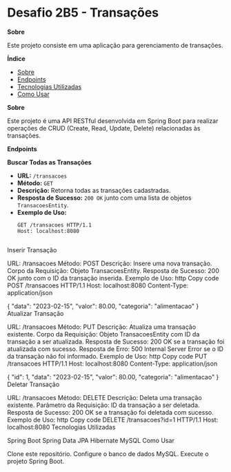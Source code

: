 # **Desafio 2B5 - Transações**

**Sobre**

Este projeto consiste em uma aplicação para gerenciamento de transações.

**Índice**

- [Sobre](#sobre)
- [Endpoints](#endpoints)
- [Tecnologias Utilizadas](#tecnologias-utilizadas)
- [Como Usar](#como-usar)

**Sobre**

Este projeto é uma API RESTful desenvolvida em Spring Boot para realizar operações de CRUD (Create, Read, Update, Delete) relacionadas às transações.

**Endpoints**

**Buscar Todas as Transações**

- **URL:** `/transacoes`
- **Método:** `GET`
- **Descrição:** Retorna todas as transações cadastradas.
- **Resposta de Sucesso:** `200 OK` junto com uma lista de objetos `TransacoesEntity`.
- **Exemplo de Uso:**
  ```http
  GET /transacoes HTTP/1.1
  Host: localhost:8080


Inserir Transação

URL: /transacoes
Método: POST
Descrição: Insere uma nova transação.
Corpo da Requisição: Objeto TransacoesEntity.
Resposta de Sucesso: 200 OK junto com o ID da transação inserida.
Exemplo de Uso:
http
Copy code
POST /transacoes HTTP/1.1
Host: localhost:8080
Content-Type: application/json

{
  "data": "2023-02-15",
  "valor": 80.00,
  "categoria": "alimentacao"
}
Atualizar Transação

URL: /transacoes
Método: PUT
Descrição: Atualiza uma transação existente.
Corpo da Requisição: Objeto TransacoesEntity com ID da transação a ser atualizada.
Resposta de Sucesso: 200 OK se a transação foi atualizada com sucesso.
Resposta de Erro: 500 Internal Server Error se o ID da transação não foi informado.
Exemplo de Uso:
http
Copy code
PUT /transacoes HTTP/1.1
Host: localhost:8080
Content-Type: application/json

{
  "id": 1,
  "data": "2023-02-15",
  "valor": 80.00,
  "categoria": "alimentacao"
}
Deletar Transação

URL: /transacoes
Método: DELETE
Descrição: Deleta uma transação existente.
Parâmetro da Requisição: ID da transação a ser deletada.
Resposta de Sucesso: 200 OK se a transação foi deletada com sucesso.
Exemplo de Uso:
http
Copy code
DELETE /transacoes?id=1 HTTP/1.1
Host: localhost:8080
Tecnologias Utilizadas

Spring Boot
Spring Data JPA
Hibernate
MySQL
Como Usar

Clone este repositório.
Configure o banco de dados MySQL.
Execute o projeto Spring Boot.
